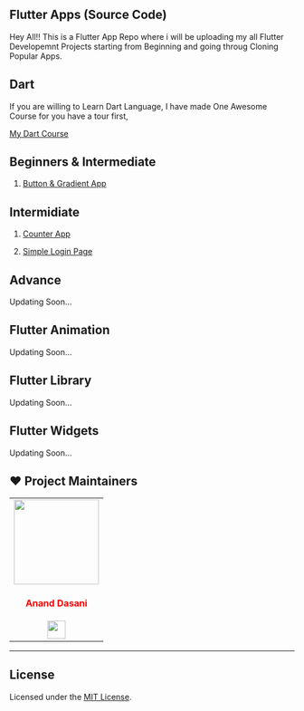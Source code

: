 ## Flutter Apps (Source Code)

Hey All!!
This is a Flutter App Repo where i will be uploading my all Flutter Developemnt Projects starting from Beginning and going throug Cloning Popular Apps.

## Dart 

If you are willing to Learn Dart Language, I have made One Awesome Course for you have a tour first,

[My Dart Course](https://github.com/ananddasani/Dart_Language)


## Beginners & Intermediate
1. [Button & Gradient App](https://github.com/ananddasani/Flutter_Buttons)


## Intermidiate 

1. [Counter App](https://github.com/ananddasani/Flutter_Counter_App)

1. [Simple Login Page](https://github.com/ananddasani/Flutter_Login_Page_App)

## Advance 

Updating Soon...


## Flutter Animation

Updating Soon...


## Flutter Library 

Updating Soon...


## Flutter Widgets 

Updating Soon...


## ❤️ Project Maintainers
<table>
<tr>
<td align="center"><a href="https://github.com/ananddasani"><img src="https://avatars.githubusercontent.com/u/74413402?s=400&u=f0e841bfa3bad7e069702458b4f860550545b0ac&v=4" width=150px height=150px /></a></br> <h4 style="color:red;">Anand Dasani</h4>
<a href="https://www.linkedin.com/in/anand-dasani-b72954202/"><img src="https://mpng.subpng.com/20180324/vhe/kisspng-linkedin-computer-icons-logo-social-networking-ser-facebook-5ab6ebfe5f5397.2333748215219374063905.jpg" width="32px" height="32px"></a></td>

</tr>
</table>

---

## License

Licensed under the [MIT License](https://github.com/ananddasani/Flutter_Apps/blob/main/LICENSE).

